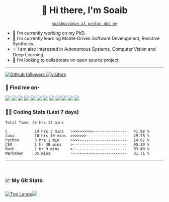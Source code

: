 <!-- Title -->
<h1 align="center" title="...and I'm happy to see you here :)">👋 Hi there, I'm Soaib</h1>

<!-- Contact and keys -->
<p align="center">
<a href="mailto:soaibuzzaman@proton.me" title="Email Address"><code>soaibuzzaman at proton dot me</code></a>
</p>


- 🔭 I’m currently working on my PhD.
- 🌱 I’m currently learning Model-Driven Software Development, Reactive Synthesis.
- ✨ I am also interested in Autonomous Systems, Computer Vision and Deep Learning.
- 👯 I’m looking to collaborate on open source project. 

---------------

<p align="left">
  <a href="https://github.com/soaibsafi?tab=followers">
    <img alt="GitHub followers" src="https://img.shields.io/github/followers/soaibsafi?color=green&logo=github">
  </a>
  <a href="https://github.com/soaibsafi/">
    <img src="https://komarev.com/ghpvc/?username=soaibsafi" alt="visitors" />
  </a>
</p>

### 🔖 Find me on- 

<!-- Socials -->

   <a href="https://soaib.me" title="Personal Website - soaib.me"><img src="https://img.shields.io/badge/-soaib.me-ff5757?style=flat&logo=ApacheSpark&logoColor=white" /></a>
   <a href="https://scholar.google.com/citations?user=TXNeiWcAAAAJ&hl=en" title="Google Scholar - Soaibuzzaman"><img src="https://img.shields.io/badge/Google%20Scholar-4285F4?logo=googlescholar&logoColor=fff&style=flat"/></a>
   <a href="https://dblp.org/pid/242/6523.html" title="dblp-Soaibuzzaman"><img src="https://img.shields.io/badge/dblp-004F9F?logo=dblp&logoColor=fff&style=flat"/></a>
   <a href="https://www.researchgate.net/profile/Soaibuzzaman-2" title="ResearchGate"><img src="https://img.shields.io/badge/ResearchGate-00CCBB?style=flat&logo=ResearchGate&logoColor=white" /></a>
   <a href="https://tuchemnitz.academia.edu/SoaibuzzamanSoaibuzzaman" title="Academia-Soaibuzzaman"><img src="https://img.shields.io/badge/Academia-41454A?style=flat&logo=academia&logoColor=white" /></a>
   <a href="https://www.semanticscholar.org/author/Soaibuzzaman/134774860" title="Semantic Scholar - Soaibuzzaman"><img src="https://img.shields.io/badge/Semantic%20Scholar-1857B6?logo=semanticscholar&logoColor=fff&style=flat" /></a>
   <a href="https://www.goodreads.com/user/show/55336570-soaib-safi" title="Goodreads - Soaib"><img src="https://img.shields.io/badge/Goodreads-372213?logo=goodreads&logoColor=fff&style=flat" /></a>
   <a href="https://www.linkedin.com/in/soaibuzzaman-2a080378/" title="LinkedIn - Soaibuzzaman"><img src="https://img.shields.io/badge/-Soaibuzzaman-0072b1?style=flat&logo=Linkedin&logoColor=white" /></a>
  <a href="https://twitter.com/sooaaib" title="Twitter - @sooaaib"><img src="https://img.shields.io/badge/-sooaaib-00acee?style=flat&logo=Twitter&logoColor=white" /></a>
  <a href="https://stackoverflow.com/users/5543521/soaib" title="StackOverflow - Soaib"><img src="https://img.shields.io/badge/-Soaib-f48225?style=flat&logo=Stackoverflow&logoColor=white" /></a>
  <a href="https://www.instagram.com/sooaaib/" title="Instagram- @sooaaib - "><img src="https://img.shields.io/badge/Instagram-E4405F?logo=instagram&logoColor=fff&style=flat" /></a>
  <a href="https://www.youtube.com/c/soaibsafi/" title="YouTube - @soaibsafi"><img src="(https://img.shields.io/badge/YouTube-F00?logo=youtube&logoColor=fff&style=flat" /></a>

<!-- 
[<img align="left" alt="soaib.me" width="22px" src="https://raw.githubusercontent.com/iconic/open-iconic/master/svg/globe.svg" />](https://soaib.me)
[<img align="left" alt="Soaibuzzaman | Google Scholar" width="22px" src="https://cdn.jsdelivr.net/npm/simple-icons@3.13.0/icons/googlescholar.svg" />](https://scholar.google.com/citations?user=TXNeiWcAAAAJ&hl=en)
[<img align="left" alt="Soaibuzzaman | ResearchGate" width="22px" src="https://cdn.jsdelivr.net/npm/simple-icons@3.13.0/icons/researchgate.svg" />](https://www.researchgate.net/profile/Soaibuzzaman)
[<img align="left" alt="Soaibuzzaman | Orcid" width="22px" src="https://cdn.jsdelivr.net/npm/simple-icons@3.13.0/icons/orcid.svg" />](https://orcid.org/0000-0002-8971-5904)
[<img align="left" alt="Soaibuzzaman | Academia" width="22px" src="https://cdn.jsdelivr.net/npm/simple-icons@3.13.0/icons/academia.svg" />](https://tuchemnitz.academia.edu/SoaibuzzamanSoaibuzzaman)
[<img align="left" alt="Soaibuzzaman | LinkedIn" width="22px" src="https://cdn.jsdelivr.net/npm/simple-icons@v3/icons/linkedin.svg" />](https://www.linkedin.com/in/soaibuzzaman-2a080378/)
[<img align="left" alt="Soaibuzzaman | Twitter" width="22px" src="https://cdn.jsdelivr.net/npm/simple-icons@v3/icons/twitter.svg" />](https://twitter.com/sooaaib)
[<img align="left" alt="Soaibuzzaman | Goodreads" width="22px" src="https://cdn.jsdelivr.net/npm/simple-icons@3.13.0/icons/goodreads.svg" />](https://www.goodreads.com/user/show/55336570-soaib-safi)
[<img align="left" alt="Soaibuzzaman | YouTube" width="22px" src="https://cdn.jsdelivr.net/npm/simple-icons@v3/icons/youtube.svg" />](https://www.youtube.com/c/soaibsafi/)
[<img align="left" alt="Soaibuzzaman | Instagram" width="22px" src="https://cdn.jsdelivr.net/npm/simple-icons@v3/icons/instagram.svg" />](https://www.instagram.com/sooaaib/)
-->

### 👨‍💻 Coding Stats (Last 7 days)
<!--START_SECTION:waka-->

```text
Total Time: 34 hrs 13 mins

C            14 hrs 3 mins   >>>>>>>>>>---------------   41.08 %
Java         10 hrs 10 mins  >>>>>>>------------------   29.73 %
Python       5 hrs 1 min     >>>>---------------------   14.67 %
CSV          1 hr 48 mins    >------------------------   05.29 %
Bash         1 hr 9 mins     >------------------------   03.40 %
Markdown     35 mins         -------------------------   01.71 %
```

<!--END_SECTION:waka-->

---------

<br />

<!--
### 🏆 Github Profile Trophy

[![trophy](https://github-profile-trophy.vercel.app/?username=soaibsafi&theme=onedark)](https://github.com/soaibsafi/github-profile-trophy)

<!--
### Spotify Playing 🎧
[<img src="https://now-playing-codestackr.vercel.app/api/spotify-playing" alt="codeSTACKr Spotify Playing" width="350" />](https://open.spotify.com/user/6q8hmxup49h0pfylz2txhth78)
-->

### 📈 My Git Stats:

[![Top Langs](https://github-readme-stats.vercel.app/api/top-langs/?username=soaibsafi&layout=compact&hide=jupyter%20notebook&exclude_repo=ToDoList,Soaib-sBlog,android_b-dice_roll&hide_border=false&theme=tokyonight&ine_height50)](https://github.com/soaibsafi?tab=repositories)![](https://github-readme-stats.vercel.app/api?username=soaibsafi&show_icons=true&theme=tokyonight)

<!--
**soaibsafi/soaibsafi** is a ✨ _special_ ✨ repository because its `README.md` (this file) appears on your GitHub profile.
<p align = "center">
  <img src = "https://github-readme-stats.vercel.app/api?username=soaibsafi&show_icons=true&theme=tokyonight&line_height=27">
  <img src = "https://github-readme-stats.vercel.app/api/top-langs/?username=soaibsafi&hide=css,java,html&theme=tokyonight">
</p>
Here are some ideas to get you started:

- 🔭 I’m currently working on ...
- 🌱 I’m currently learning ...
- 👯 I’m looking to collaborate on ...
- 🤔 I’m looking for help with ...
- 💬 Ask me about ...
- 📫 How to reach me: ...
- 😄 Pronouns: ...
- ⚡ Fun fact: ...
-->
